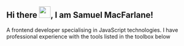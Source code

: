 ## Hi there <img src="https://raw.githubusercontent.com/MartinHeinz/MartinHeinz/master/wave.gif" width="30px">, I am Samuel MacFarlane!

A frontend developer specialising in JavaScript technologies. I have professional experience with the tools listed in the toolbox below
